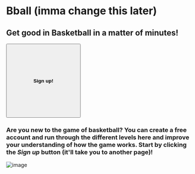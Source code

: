# Bball (imma change this later)
## Get good in Basketball in a matter of minutes!

<button class="test" name="button" onclick="http://www.google.com"><strong>Sign up!</strong></button> 

### Are you new to the game of basketball? You can create a **free** account and run through the different levels here and improve your understanding of how the game works. Start by clicking the _Sign up_ button (it'll take you to another page)!

![image](https://upload.wikimedia.org/wikipedia/commons/e/eb/Basketball_Court_Dimensions.jpg)

<style>
.test{
height: 200px;
width: 200px;
}
</style>
